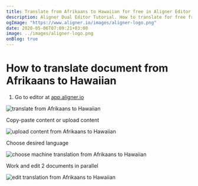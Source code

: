 ```yaml
---
title: Translate from Afrikaans to Hawaiian for free in Aligner Editor
description: Aligner Dual Editor Tutorial. How to translate for free from Afrikaans to Hawaiian. Aligner is multilingual document management platform. 
ogImage: "https://www.aligner.io/images/aligner-logo.png"
date: 2020-05-06T07:09:21+03:00
image: ../images/aligner-logo.png
onBlog: true
---
```


# How to translate document from Afrikaans to Hawaiian

1. Go to editor at [app.aligner.io](https://app.aligner.io "Aligner App web page")

![translate from Afrikaans to Hawaiian](../aligner-blank-editor.png "translate from Afrikaans to Hawaiian")

Copy-paste content or upload content

![upload content from Afrikaans to Hawaiian](../aligner-uploaded-document.png "upload content from Afrikaans to Hawaiian")

Choose desired language

![choose machine translation from Afrikaans to Hawaiian](../aligner-language-dropdown.png "choose machine translation from Afrikaans to Hawaiian")

Work and edit 2 documents in parallel

![edit translation from Afrikaans to Hawaiian](../aligner-double-sitded-editor.png "edit translation from Afrikaans to Hawaiian")

